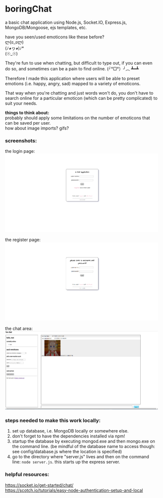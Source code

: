 # boringChat    
a basic chat application using Node.js, Socket.IO, Express.js, MongoDB/Mongoose, ejs templates, etc.     
    
have you seen/used emoticons like these before?    
ლ(ಠ_ಠლ)    
(ﾉ◕ヮ◕)ﾉ*    
(☉_☉)    

They're fun to use when chatting, but difficult to type out, if you can even do so, and sometimes can be a pain to find online. (╯°□°）╯︵ ┻━┻    
    
Therefore I made this application where users will be able to preset emotions (i.e. happy, angry, sad) mapped to a variety of emoticons.    
    
That way when you're chatting and just words won't do, you don't have to search online for a particular emoticon (which can be pretty complicated) to suit your needs.
     
<b>things to think about:</b>    
probably should apply some limitations on the number of emoticons that can be saved per user.       
how about image imports? gifs?    
    
### screenshots:    
the login page:    
![the login page](screenshots/boringChat-login.png)    
    
the register page:    
![the register page](screenshots/boringChat-register.png)    
     
the chat area:    
![chat area](screenshots/boringChat-index.png)    
    
### steps needed to make this work locally:    
1. set up database, i.e. MongoDB locally or somewhere else.     
2. don't forget to have the dependencies installed via npm!     
3. startup the database by executing mongod.exe and then mongo.exe on the command line. (be mindful of the database name to access though: see config/database.js where the location is specified)        
4. go to the directory where "server.js" lives and then on the command line: ```node server.js```. this starts up the express server.    

### helpful resources:    
https://socket.io/get-started/chat/    
https://scotch.io/tutorials/easy-node-authentication-setup-and-local
